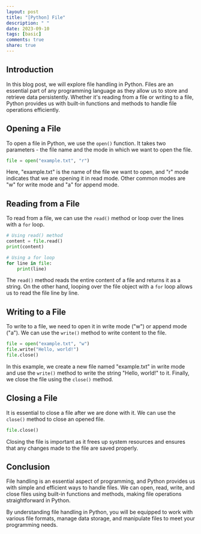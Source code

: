 ```yaml
---
layout: post
title: "[Python] File"
description: " "
date: 2023-09-10
tags: [basic]
comments: true
share: true
---
```


## Introduction
In this blog post, we will explore file handling in Python. Files are an essential part of any programming language as they allow us to store and retrieve data persistently. Whether it's reading from a file or writing to a file, Python provides us with built-in functions and methods to handle file operations efficiently.

## Opening a File
To open a file in Python, we use the `open()` function. It takes two parameters - the file name and the mode in which we want to open the file.

```python
file = open("example.txt", "r")
```

Here, "example.txt" is the name of the file we want to open, and "r" mode indicates that we are opening it in read mode. Other common modes are "w" for write mode and "a" for append mode.

## Reading from a File
To read from a file, we can use the `read()` method or loop over the lines with a `for` loop.

```python
# Using read() method
content = file.read()
print(content)

# Using a for loop
for line in file:
    print(line)
```

The `read()` method reads the entire content of a file and returns it as a string. On the other hand, looping over the file object with a `for` loop allows us to read the file line by line.

## Writing to a File
To write to a file, we need to open it in write mode ("w") or append mode ("a"). We can use the `write()` method to write content to the file.

```python
file = open("example.txt", "w")
file.write("Hello, world!")
file.close()
```

In this example, we create a new file named "example.txt" in write mode and use the `write()` method to write the string "Hello, world!" to it. Finally, we close the file using the `close()` method.

## Closing a File
It is essential to close a file after we are done with it. We can use the `close()` method to close an opened file.

```python
file.close()
```

Closing the file is important as it frees up system resources and ensures that any changes made to the file are saved properly.

## Conclusion
File handling is an essential aspect of programming, and Python provides us with simple and efficient ways to handle files. We can open, read, write, and close files using built-in functions and methods, making file operations straightforward in Python.

By understanding file handling in Python, you will be equipped to work with various file formats, manage data storage, and manipulate files to meet your programming needs.